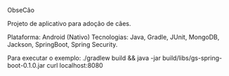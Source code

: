 ObseCão

Projeto de aplicativo para adoção de cães.

Plataforma: Android (Nativo)
Tecnologias: Java, Gradle, JUnit, MongoDB, Jackson, SpringBoot, Spring Security.

Para executar o exemplo:
./gradlew build && java -jar build/libs/gs-spring-boot-0.1.0.jar
curl localhost:8080
